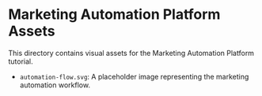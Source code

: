# Marketing Automation Platform Assets

This directory contains visual assets for the Marketing Automation Platform tutorial.

- `automation-flow.svg`: A placeholder image representing the marketing automation workflow.
